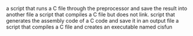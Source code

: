 a script that runs a C file through the preprocessor and save the result into another file
 a script that compiles a C file but does not link.
 script that generates the assembly code of a C code and save it in an output file
a script that compiles a C file and creates an executable named cisfun
